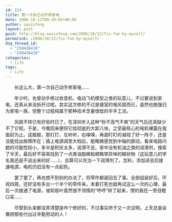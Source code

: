 ```yaml
---
id: 134
title: 第一次自己动手修家电
date: 2006-10-12T00:20:02+00:00
author: oasisfeng
layout: post
guid: http://blog.oasisfeng.com/2006/10/12/fix-fan-by-myself/
permalink: /2006/10/12/fix-fan-by-myself/
dsq_thread_id:
  - "250426418"
  - "250426418"
categories:
  - Life
tags:
  - Life
---
```

　　长这么大，第一次自己动手修家电……

　　年少时，也曾动手修过收音机、电动飞机模型之类的玩意儿，不过要说到家电，还真从来没拆开过呢。其实这次修的不过是寝室的电风扇而已，虽然也勉强归为家电一族，但整个过程纯属于那种技术含量很低的半手工活。

　　风扇不转已有好些时日了，在深圳步入这种“秋不高气不爽”的天气后还真缺少不了它呢。于是，今晚回来便将它给彻底的大卸八块，之至最核心的电机裸露在我面前为止。这敲敲，那打打，左听听，右嗅嗅，再直盯盯的凝视了好一阵子，还是没能找出故障所在；插上电源调至大档后，能略微感觉到中轴的颤动，看来电路问题的可能性较小，多半是积灰太多，润滑不足。家中没有机油之类的润滑剂，搜索了半天，最后好不容易找到了一点类油脂微粘稠略带异味的糊状物（这玩意儿的学名我还是不说出来的好……），总算可以充当一下润滑剂了。怎料，添加进去后接通电源，电机仍旧没有一点起色。

　　罢了罢了，再也想不到别的办法了，将零件都装回去了事。全部组装好后，环视四周，还好没有多出一个半个的零件来。本着打死也就再试这么一次的心理，最后一次接通了电源，谁知扇叶竟然很不领情的“呼呼”转了起来，愣的我在一旁目瞪口呆……

　　尽管到头来都没弄清楚是咋个修好的，不过事实终于又一次证明，上天总是会眷顾那些付出过辛勤劳动的人！